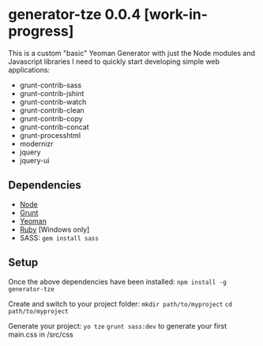 # generator-tze 0.0.4 [work-in-progress]

This is a custom "basic" Yeoman Generator with just the Node modules and Javascript libraries I need to quickly start developing simple web applications:

 * grunt-contrib-sass
 * grunt-contrib-jshint
 * grunt-contrib-watch
 * grunt-contrib-clean
 * grunt-contrib-copy
 * grunt-contrib-concat
 * grunt-processhtml
 * modernizr
 * jquery
 * jquery-ui

## Dependencies

 * [Node](http://nodejs.org/)
 * [Grunt](http://gruntjs.com/)
 * [Yeoman](http://yeoman.io)
 * [Ruby](http://rubyinstaller.org/) [Windows only]
 * SASS: ```gem install sass```

## Setup

Once the above dependencies have been installed:
```npm install -g generator-tze```

Create and switch to your project folder:
```mkdir path/to/myproject```
```cd path/to/myproject```

Generate your project:
```yo tze```
```grunt sass:dev``` to generate your first main.css in /src/css